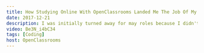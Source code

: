 ```yaml
---
title: How Studying Online With OpenClassrooms Landed Me The Job Of My Dreams
date: 2017-12-21
description: I was initially turned away for may roles because I didn't have the required training. So I signed up for OpenClassrooms, and eight months later I got a job as a Front-End Architect at Bluekiri. Here is my story.
video: Be3N_i4bC34
tags: [Coding]
host: OpenClassrooms
---
```

